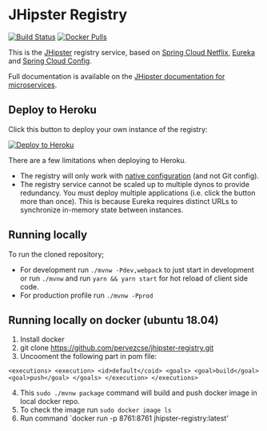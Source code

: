 # JHipster Registry

[![Build Status][travis-image]][travis-url]  [![Docker Pulls](https://img.shields.io/docker/pulls/jhipster/jhipster-registry.svg)](https://hub.docker.com/r/jhipster/jhipster-registry/)

This is the [JHipster](https://www.jhipster.tech/) registry service, based on [Spring Cloud Netflix](http://cloud.spring.io/spring-cloud-netflix/), [Eureka](https://github.com/Netflix/eureka) and [Spring Cloud Config](http://cloud.spring.io/spring-cloud-config/).

Full documentation is available on the [JHipster documentation for microservices](https://www.jhipster.tech/microservices-architecture).

## Deploy to Heroku

Click this button to deploy your own instance of the registry:

[![Deploy to Heroku](https://www.herokucdn.com/deploy/button.png)](https://heroku.com/deploy)

There are a few limitations when deploying to Heroku.

* The registry will only work with [native configuration](https://www.jhipster.tech/jhipster-registry/#spring-cloud-config) (and not Git config).
* The registry service cannot be scaled up to multiple dynos to provide redundancy. You must deploy multiple applications (i.e. click the button more than once). This is because Eureka requires distinct URLs to synchronize in-memory state between instances.

## Running locally

To run the cloned repository;
* For development run `./mvnw -Pdev,webpack` to just start in development or run `./mvnw` and run `yarn && yarn start` for hot reload of client side code.
* For production profile run `./mvnw -Pprod`

[travis-image]: https://travis-ci.org/jhipster/jhipster-registry.svg?branch=master
[travis-url]: https://travis-ci.org/jhipster/jhipster-registry

## Running locally on docker (ubuntu 18.04)

1. Install docker
2. git clone https://github.com/pervezcse/jhipster-registry.git
3. Uncooment the following part in pom file:

`<executions>
    <execution>
        <id>default</coid>
        <goals>
            <goal>build</goal>
            <goal>push</goal>
        </goals>
    </execution>
</executions>`

4. This `sudo ./mvnw package` command will build and push docker image in local docker repo.
5. To check the image run `sudo docker image ls`
6. Run command `docker run -p 8761:8761 jhipster-registry:latest'


